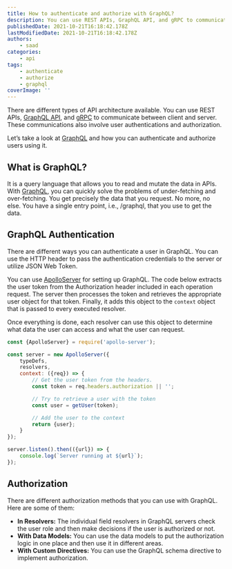 ```yaml
---
title: How to authenticate and authorize with GraphQL?
description: You can use REST APIs, GraphQL API, and gRPC to communicate between client and server. These communications also involve user authentications and authorization.
publishedDate: 2021-10-21T16:18:42.178Z
lastModifiedDate: 2021-10-21T16:18:42.178Z
authors:
    - saad
categories:
    - api
tags:
    - authenticate
    - authorize
    - graphql
coverImage: ''
---
```


<Lead>

There are different types of API architecture available. You can use REST APIs, [GraphQL API](https://graphql.org/), and [gRPC](https://grpc.io/) to communicate between client and server. These communications also involve user authentications and authorization.

</Lead>

Let’s take a look at [GraphQL](https://graphql.org/) and how you can authenticate and authorize users using it.

## What is GraphQL?

It is a query language that allows you to read and mutate the data in APIs. With [GraphQL](https://graphql.org/), you can quickly solve the problems of under-fetching and over-fetching. You get precisely the data that you request. No more, no else. You have a single entry point, i.e., /graphql, that you use to get the data.

## GraphQL Authentication

There are different ways you can authenticate a user in GraphQL. You can use the HTTP header to pass the authentication credentials to the server or utilize JSON Web Token.

You can use [ApolloServer](https://www.apollographql.com/) for setting up GraphQL. The code below extracts the user token from the Authorization header included in each operation request. The server then processes the token and retrieves the appropriate user object for that token. Finally, it adds this object to the `context` object that is passed to every executed resolver.

Once everything is done, each resolver can use this object to determine what data the user can access and what the user can request.

```js
const {ApolloServer} = require('apollo-server');

const server = new ApolloServer({
	typeDefs,
	resolvers,
	context: ({req}) => {
		// Get the user token from the headers.
		const token = req.headers.authorization || '';

		// Try to retrieve a user with the token
		const user = getUser(token);

		// Add the user to the context
		return {user};
	}
});

server.listen().then(({url}) => {
	console.log(`Server running at ${url}`);
});
```

## Authorization

There are different authorization methods that you can use with GraphQL. Here are some of them:

-   **In Resolvers:** The individual field resolvers in GraphQL servers check the user role and then make decisions if the user is authorized or not.
-   **With Data Models:** You can use the data models to put the authorization logic in one place and then use it in different areas.
-   **With Custom Directives:** You can use the GraphQL schema directive to implement authorization.
